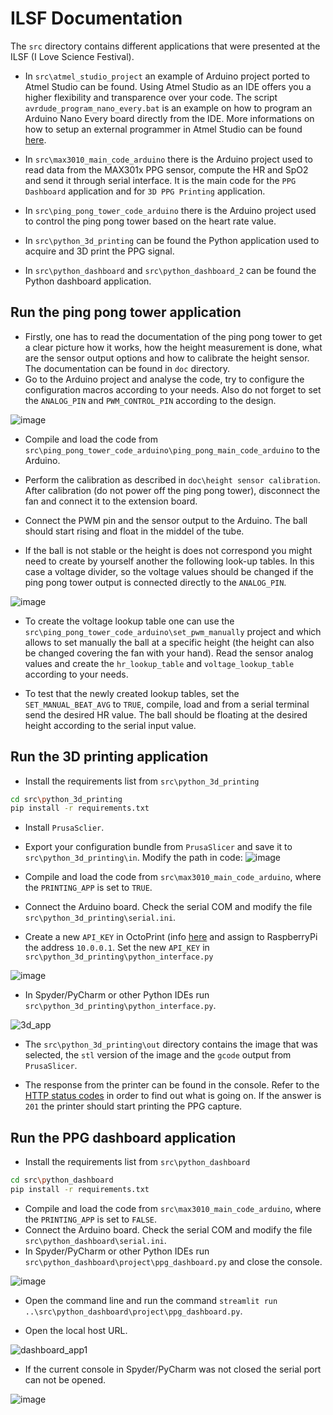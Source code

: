 # ILSF Documentation





The `src` directory contains different applications that were presented at the ILSF (I Love Science Festival).

* In `src\atmel_studio_project` an example of Arduino project ported to Atmel Studio can be found. Using Atmel Studio as an IDE offers you a higher flexibility and transparence over your code. The script `avrdude_program_nano_every.bat` is an example on how to program an Arduino Nano Every board directly from the IDE. More informations on how to setup an external programmer in Atmel Studio can be found [here](http://web.engr.oregonstate.edu/~jinyo/ece375/pdf/Setup_External_programmer_in_Atmel_Studio.pdf).


* In `src\max3010_main_code_arduino` there is the Arduino project used to read data from the MAX301x PPG sensor, compute the HR and SpO2 and send it through serial interface. It is the main code for the `PPG Dashboard` application and for `3D PPG Printing` application.


* In `src\ping_pong_tower_code_arduino` there is the Arduino project used to control the ping pong tower based on the heart rate value.

* In `src\python_3d_printing` can be found the Python application used to acquire and 3D print the PPG signal. 

* In `src\python_dashboard` and `src\python_dashboard_2` can be found the Python dashboard application.

Run the ping pong tower application
-----------------------------------
* Firstly, one has to read the documentation of the ping pong tower to get a clear picture how it works, how the height measurement is done, what are the sensor output options and how to calibrate the height sensor. The documentation can be found in `doc` directory.
* Go to the Arduino project and analyse the code, try to configure the configuration macros according to your needs. Also do not forget to set the `ANALOG_PIN` and `PWM_CONTROL_PIN` according to the design.


![image](https://user-images.githubusercontent.com/24388880/137904320-08df7fbf-30b2-4bb7-bfd6-54fbe8f9ee59.png)

* Compile and load the code from `src\ping_pong_tower_code_arduino\ping_pong_main_code_arduino` to the Arduino. 

* Perform the calibration as described in `doc\height sensor calibration`. After calibration (do not power off the ping pong tower), disconnect the fan and connect it to the extension board.

* Connect the PWM pin and the sensor output to the Arduino. The ball should start rising and float in the middel of the tube.


* If the ball is not stable or the height is does not correspond you might need to create by yourself another the following look-up tables. In this case a voltage divider, so the voltage values should be changed if the ping pong tower output is connected directly to the `ANALOG_PIN`.
 
![image](https://user-images.githubusercontent.com/24388880/137905638-c2d91dd0-4c33-493b-bcca-d7aafe7d3fc6.png)

* To create the voltage lookup table one can use the `src\ping_pong_tower_code_arduino\set_pwm_manually` project and which allows to set manually the ball at a specific height (the height can also be changed covering the fan with your hand).  Read the sensor analog values and create the `hr_lookup_table` and `voltage_lookup_table` according to your needs.

* To test that the newly created lookup tables, set the `SET_MANUAL_BEAT_AVG` to `TRUE`, compile, load and from a serial terminal send the desired HR value. The ball should be floating at the desired height according to the serial input value.


Run the 3D printing application
--------------------------------

* Install the requirements list from `src\python_3d_printing` 
```bash
cd src\python_3d_printing
pip install -r requirements.txt
```
* Install `PrusaSclier`.
* Export your configuration bundle from `PrusaSlicer` and save it to `src\python_3d_printing\in`. Modify the path in code:
![image](https://user-images.githubusercontent.com/24388880/137909272-6b6f9491-ae16-42be-9696-09929ad0e730.png)

* Compile and load the code from `src\max3010_main_code_arduino`, where the `PRINTING_APP` is set to `TRUE`.
* Connect the Arduino board. Check the serial COM and modify the file `src\python_3d_printing\serial.ini`.
* Create a new `API_KEY` in OctoPrint (info [here](https://docs.octoprint.org/en/master/api/general.html)  and assign to RaspberryPi the address `10.0.0.1`. Set the new `API_KEY` in `src\python_3d_printing\python_interface.py`

![image](https://user-images.githubusercontent.com/24388880/137910745-142c6d15-794f-4ab6-a7ed-4b152163ae47.png)

* In Spyder/PyCharm or other Python IDEs run `src\python_3d_printing\python_interface.py`.

![3d_app](https://user-images.githubusercontent.com/24388880/137912410-f131e715-e6da-4f01-b389-f0644210b549.gif)

* The `src\python_3d_printing\out` directory contains the image that was selected, the `stl` version of the image and the `gcode` output from `PrusaSlicer`.

* The response from the printer can be found in the console. Refer to the [HTTP status codes](https://en.wikipedia.org/wiki/List_of_HTTP_status_codes) in order to find out what is going on. If the answer is `201` the printer should start printing the PPG capture.

Run the PPG dashboard application
--------------------------------
* Install the requirements list from `src\python_dashboard` 
```bash
cd src\python_dashboard
pip install -r requirements.txt
```
* Compile and load the code from `src\max3010_main_code_arduino`, where the `PRINTING_APP` is set to `FALSE`.
* Connect the Arduino board. Check the serial COM and modify the file `src\python_dashboard\serial.ini`.
* In Spyder/PyCharm or other Python IDEs run `src\python_dashboard\project\ppg_dashboard.py` and close the console.

![image](https://user-images.githubusercontent.com/24388880/137914189-4fc1e350-be5c-4bb4-971a-31da35f6a1a0.png)

* Open the command line and run the command `streamlit run ..\src\python_dashboard\project\ppg_dashboard.py`.

* Open the local host URL.

![dashboard_app1](https://user-images.githubusercontent.com/24388880/137915819-b22966f6-fc20-419a-9f07-b21021818e7d.gif)


* If the current console in Spyder/PyCharm was not closed the serial port can not be opened.

![image](https://user-images.githubusercontent.com/24388880/137914711-8c1dfe60-5bcd-49ef-ae7d-ffba7fe87830.png)



